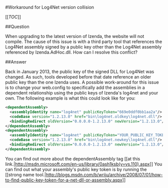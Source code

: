 #Workaround for Log4Net version collision

[[_TOC_]]

##Question

When upgrading to the latest version of Izenda, the website will not compile. The cause of this issue is with a third party tool that references the Log4Net assembly signed by a public key other than the Log4Net assembly referenced by Izenda.AdHoc.dll. How can I resolve this conflict?

##Answer

Back in January 2013, the public key of the signed DLL for Log4Net was changed. As such, tools developed before that date reference an older public key than the one Izenda uses. A possible work-around for this issue is to change your web.config to specifically add the assemblies in a dependent relationship using the public keys of Izenda's log4net and your own. The following example is what this could look like for you:

```xml
<dependentAssembly>
  <assemblyIdentity name="log4net" publicKeyToken="669e0ddf0bb1aa2a"/>
  <codeBase version="1.2.13.0" href="bin\log4net.oldkey\log4net.dll"/>
  <bindingRedirect oldVersion="0.0.0.0-1.2.13.0" newVersion="1.2.13.0"/>
</dependentAssembly>
<dependentAssembly>
  <assemblyIdentity name="log4net" publicKeyToken="YOUR_PUBLIC_KEY_TOKEN"/>
  <codeBase version="1.2.13.0" href="bin\log4net.newkey\log4net.dll"/>
  <bindingRedirect oldVersion="0.0.0.0-1.2.13.0" newVersion="1.2.13.0"/>
</dependentAssembly>
```

You can find out more about the dependentAssembly tag [[at this link.|http://msdn.microsoft.com/en-us/library/0ash1ksb(v=vs.110).aspx]] You can find out what your assembly's public key token is by running the [[strong name tool.|http://blogs.msdn.com/b/wriju/archive/2008/07/01/how-to-find-public-key-token-for-a-net-dll-or-assembly.aspx]]